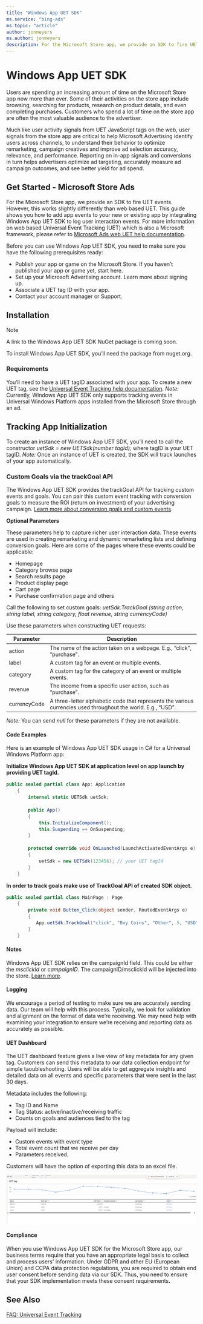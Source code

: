 ```yaml
---
title: "Windows App UET SDK"
ms.service: "bing-ads"
ms.topic: "article"
author: jonmeyers
ms.author: jonmeyers
description: For the Microsoft Store app, we provide an SDK to fire UET events. However, this works slightly differently than web based UET.
---
```

# Windows App UET SDK
Users are spending an increasing amount of time on the Microsoft Store app now more than ever. Some of their activities on the store app include browsing, searching for products, research on product details, and even completing purchases. Customers who spend a lot of time on the store app are often the most valuable audience to the advertiser.  

Much like user activity signals from UET JavaScript tags on the web, user signals from the store app are critical to help Microsoft Advertising identify users across channels, to understand their behavior to optimize remarketing, campaign creatives and improve ad selection accuracy, relevance, and performance. Reporting on in-app signals and conversions in turn helps advertisers optimize ad targeting, accurately measure ad campaign outcomes, and see better yield for ad spend. 

## <a name="microsoft-store-ads"></a>Get Started - Microsoft Store Ads 
For the Microsoft Store app, we provide an SDK to fire UET events. However, this works slightly differently than web based UET. This guide shows you how to add app events to your new or existing app by integrating Windows App UET SDK to log user interaction events. For more information on web based Universal Event Tracking (UET) which is also a Microsoft framework, please refer to [Microsoft Ads web UET help documentation](https://help.ads.microsoft.com/#apex/ads/en/56681/2-500).

Before you can use Windows App UET SDK, you need to make sure you have the following prerequisites ready:  

- Publish your app or game on the Microsoft Store. If you haven’t published your app or game yet, start here.  
- Set up your Microsoft Advertising account. Learn more about signing up.  
- Associate a UET tag ID with your app. 
- Contact your account manager or Support.  

## <a name="installation"></a>Installation

> [!NOTE]
> A link to the Windows App UET SDK NuGet package is coming soon.

To install Windows App UET SDK, you’ll need the package from nuget.org.

### <a name="requirements"></a>Requirements
You’ll need to have a UET tagID associated with your app. To create a new UET tag, see the [Universal Event Tracking help documentation](https://learn.microsoft.com/advertising/guides/universal-event-tracking#uet). *Note:* Currently, Windows App UET SDK only supports tracking events in Universal Windows Platform apps installed from the Microsoft Store through an ad. 

## <a name="tracking-app-initialization"></a>Tracking App Initialization 
To create an instance of Windows App UET SDK, you’ll need to call the constructor *uetSdk = new UETSdk(number tagId);* where tagID is your UET tagID. *Note:* Once an instance of UET is created, the SDK will track launches of your app automatically. 

### <a name="custom-goals"></a>Custom Goals via the trackGoal API 
The Windows App UET SDK provides the trackGoal API for tracking custom events and goals. You can pair this custom event tracking with conversion goals to measure the ROI (return on investment) of your advertising campaign. [Learn more about conversion goals and custom events](https://learn.microsoft.com/advertising/guides/universal-event-tracking#conversiongoals).

**Optional Parameters**

These parameters help to capture richer user interaction data. These events are used in creating remarketing and dynamic remarketing lists and defining conversion goals. Here are some of the pages where these events could be applicable:  

- Homepage 
- Category browse page 
- Search results page 
- Product display page 
- Cart page 
- Purchase confirmation page and others 

Call the following to set custom goals: *uetSdk.TrackGoal (string action, string label, string category, float revenue, string currencyCode)*

Use these parameters when constructing UET requests: 

| Parameter | Description |
| --- | ----------- |
| action | The name of the action taken on a webpage. E.g., “click”, “purchase”.|
| label  | A custom tag for an event or multiple events.|
| category  | A custom tag for the category of an event or multiple events.|
| revenue  | The income from a specific user action, such as “purchase”.|
| currencyCode  | A three-letter alphabetic code that represents the various currencies used throughout the world. E.g., “USD”.|

*Note:* You can send *null* for these parameters if they are not available. 

#### <a name="code-examples"></a>Code Examples
Here is an example of Windows App UET SDK usage in C# for a Universal Windows Platform app: 

 
**Initialize Windows App UET SDK at application level on app launch by providing UET tagId.**

```C#
public sealed partial class App: Application 
    { 
        internal static UETSdk uetSdk; 

        public App() 
        { 
            this.InitializeComponent(); 
            this.Suspending =+ OnSuspending; 
        } 

        protected override void OnLaunched(LaunchActivatedEventArgs e) 
        { 
            uetSdk = new UETSdk(123456); // your UET tagId 
        } 
    } 
```

**In order to track goals make use of TrackGoal API of created SDK object.**

```C#
public sealed partial class MainPage : Page 
    { 
        private void Button_Click(object sender, RoutedEventArgs e) 
        { 
           App.uetSdk.TrackGoal("click", "Buy Coins", "Other", 5, "USD"); 
        } 
    } 
```

#### <a name="notes"></a>Notes
Windows App UET SDK relies on the campaignId field. This could be either the *msclickId* or *campaignID*. The campaignID/msclickId will be injected into the store. [Learn more](https://learn.microsoft.com/uwp/api/windows.services.store.storecollectiondata.campaignid?view=winrt-22621).

#### <a name="logging"></a>Logging
We encourage a period of testing to make sure we are accurately sending data. Our team will help with this process. Typically, we look for validation and alignment on the format of data we’re receiving. We may need help with examining your integration to ensure we’re receiving and reporting data as accurately as possible.  

#### <a name="uet-dashboard"></a>UET Dashboard 
The UET dashboard feature gives a live view of key metadata for any given tag. Customers can send this metadata to our data collection endpoint for simple taoubleshooting. Users will be able to get aggregate insights and detailed data on all events and specific parameters that were sent in the last 30 days.  

Metadata includes the following:  

- Tag ID and Name 
- Tag Status: active/inactive/receiving traffic 
- Counts on goals and audiences tied to the tag 

Payload will include:  

- Custom events with event type  
- Total event count that we receive per day 
- Parameters received.  

Customers will have the option of exporting this data to an excel file.  

![Universal Event Tracking](media/uet-dashboard.png "UET Dashboard")

#### <a name="compliance"></a>Compliance
When you use Windows App UET SDK for the Microsoft Store app, our business terms require that you have an appropriate legal basis to collect and process users' information. Under GDPR and other EU (European Union) and CCPA data protection regulations, you are required to obtain end user consent before sending data via our SDK. Thus, you need to ensure that your SDK implementation meets these consent requirements. 

## See Also
 
[FAQ: Universal Event Tracking](https://help.ads.microsoft.com/#apex/3/en/53056/2)